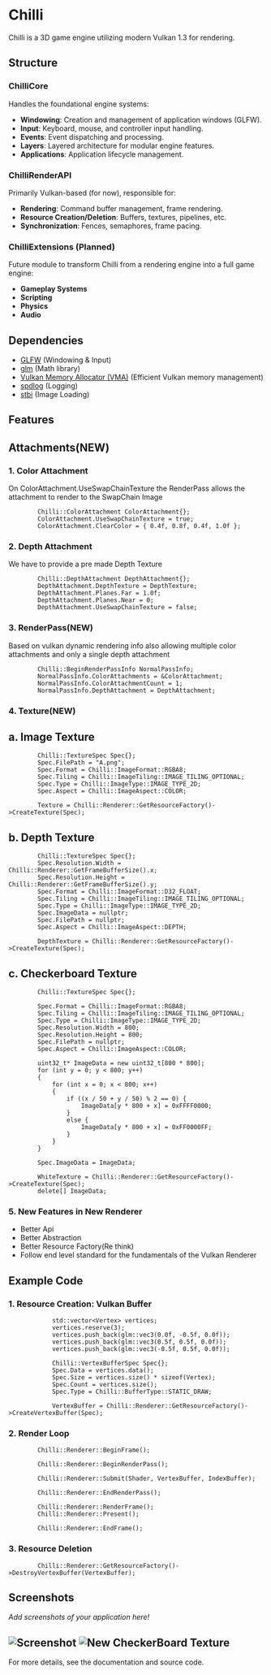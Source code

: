 # Chilli

Chilli is a 3D game engine utilizing modern Vulkan 1.3 for rendering.

## Structure

### ChilliCore
Handles the foundational engine systems:
- **Windowing**: Creation and management of application windows (GLFW).
- **Input**: Keyboard, mouse, and controller input handling.
- **Events**: Event dispatching and processing.
- **Layers**: Layered architecture for modular engine features.
- **Applications**: Application lifecycle management.

### ChilliRenderAPI
Primarily Vulkan-based (for now), responsible for:
- **Rendering**: Command buffer management, frame rendering.
- **Resource Creation/Deletion**: Buffers, textures, pipelines, etc.
- **Synchronization**: Fences, semaphores, frame pacing.

### ChilliExtensions (Planned)
Future module to transform Chilli from a rendering engine into a full game engine:
- **Gameplay Systems**
- **Scripting**
- **Physics**
- **Audio**

## Dependencies

- [GLFW](https://www.glfw.org/) (Windowing & Input)
- [glm](https://github.com/g-truc/glm) (Math library)
- [Vulkan Memory Allocator (VMA)](https://github.com/GPUOpen-LibrariesAndSDKs/VulkanMemoryAllocator) (Efficient Vulkan memory management)
- [spdlog](https://github.com/gabime/spdlog) (Logging)
- [stbi](https://github.com/nothings/stb.git) (Image Loading)

## Features 

## Attachments(NEW)

### 1. Color Attachment

On ColorAttachment.UseSwapChainTexture the RenderPass allows the attachment to render to the SwapChain Image

````````
		Chilli::ColorAttachment ColorAttachment{};
		ColorAttachment.UseSwapChainTexture = true;
		ColorAttachment.ClearColor = { 0.4f, 0.8f, 0.4f, 1.0f };
````````

### 2. Depth Attachment

We have to provide a pre made Depth Texture

````````
		Chilli::DepthAttachment DepthAttachment{};
		DepthAttachment.DepthTexture = DepthTexture;
		DepthAttachment.Planes.Far = 1.0f;
		DepthAttachment.Planes.Near = 0;
		DepthAttachment.UseSwapChainTexture = false;
````````

### 3. RenderPass(NEW)

Based on vulkan dynamic rendering info also allowing multiple color attachments and only a single depth attachment

````````
		Chilli::BeginRenderPassInfo NormalPassInfo;
		NormalPassInfo.ColorAttachments = &ColorAttachment;
		NormalPassInfo.ColorAttachmentCount = 1;
		NormalPassInfo.DepthAttachment = DepthAttachment;
````````

### 4. Texture(NEW)

## a. Image Texture

````````
		Chilli::TextureSpec Spec{};
		Spec.FilePath = "A.png";
		Spec.Format = Chilli::ImageFormat::RGBA8;
		Spec.Tiling = Chilli::ImageTiling::IMAGE_TILING_OPTIONAL;
		Spec.Type = Chilli::ImageType::IMAGE_TYPE_2D;
		Spec.Aspect = Chilli::ImageAspect::COLOR;

		Texture = Chilli::Renderer::GetResourceFactory()->CreateTexture(Spec);
````````

## b. Depth Texture

````````
		Chilli::TextureSpec Spec{};
		Spec.Resolution.Width = Chilli::Renderer::GetFrameBufferSize().x;
		Spec.Resolution.Height = Chilli::Renderer::GetFrameBufferSize().y;
		Spec.Format = Chilli::ImageFormat::D32_FLOAT;
		Spec.Tiling = Chilli::ImageTiling::IMAGE_TILING_OPTIONAL;
		Spec.Type = Chilli::ImageType::IMAGE_TYPE_2D;
		Spec.ImageData = nullptr;
		Spec.FilePath = nullptr;
		Spec.Aspect = Chilli::ImageAspect::DEPTH;

		DepthTexture = Chilli::Renderer::GetResourceFactory()->CreateTexture(Spec);
````````

## c. Checkerboard Texture

````````
		Chilli::TextureSpec Spec{};

		Spec.Format = Chilli::ImageFormat::RGBA8;
		Spec.Tiling = Chilli::ImageTiling::IMAGE_TILING_OPTIONAL;
		Spec.Type = Chilli::ImageType::IMAGE_TYPE_2D;
		Spec.Resolution.Width = 800;
		Spec.Resolution.Height = 800;
		Spec.FilePath = nullptr;
		Spec.Aspect = Chilli::ImageAspect::COLOR;

		uint32_t* ImageData = new uint32_t[800 * 800];
		for (int y = 0; y < 800; y++)
		{
			for (int x = 0; x < 800; x++)
			{
				if ((x / 50 + y / 50) % 2 == 0) {
					ImageData[y * 800 + x] = 0xFFFF0000;
				}
				else {
					ImageData[y * 800 + x] = 0xFF0000FF;
				}
			}
		}

		Spec.ImageData = ImageData;

		WhiteTexture = Chilli::Renderer::GetResourceFactory()->CreateTexture(Spec);
		delete[] ImageData;
````````

### 5. New Features in New Renderer
- Better Api 
- Better Abstraction
- Better Resource Factory(Re think)
- Follow end level standard for the fundamentals of the Vulkan Renderer

## Example Code

### 1. Resource Creation: Vulkan Buffer

````````
			std::vector<Vertex> vertices;
			vertices.reserve(3);
			vertices.push_back(glm::vec3(0.0f, -0.5f, 0.0f));
			vertices.push_back(glm::vec3(0.5f, 0.5f, 0.0f));
			vertices.push_back(glm::vec3(-0.5f, 0.5f, 0.0f));

			Chilli::VertexBufferSpec Spec{};
			Spec.Data = vertices.data();
			Spec.Size = vertices.size() * sizeof(Vertex);
			Spec.Count = vertices.size();
			Spec.Type = Chilli::BufferType::STATIC_DRAW;

			VertexBuffer = Chilli::Renderer::GetResourceFactory()->CreateVertexBuffer(Spec);
````````

### 2. Render Loop

````````
		Chilli::Renderer::BeginFrame();

		Chilli::Renderer::BeginRenderPass();

		Chilli::Renderer::Submit(Shader, VertexBuffer, IndexBuffer);

		Chilli::Renderer::EndRenderPass();

		Chilli::Renderer::RenderFrame();
		Chilli::Renderer::Present();

		Chilli::Renderer::EndFrame();
````````

### 3. Resource Deletion

````````
		Chilli::Renderer::GetResourceFactory()->DestroyVertexBuffer(VertexBuffer);
````````

## Screenshots

_Add screenshots of your application here!_

![Screenshot](image.png)
![New CheckerBoard Texture](image-1.png)
---

For more details, see the documentation and source code.

